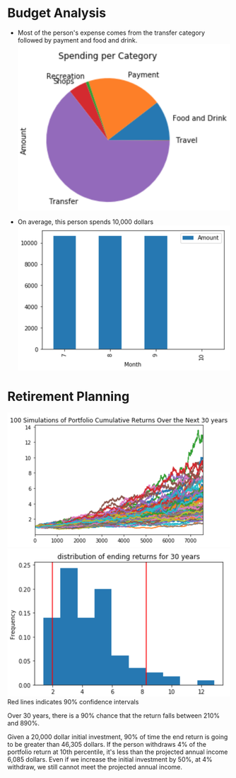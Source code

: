 # Budget Analysis
* Most of the person's expense comes from the transfer category followed by payment and food and drink.
![spending_category](spending_category.png)

* On average, this person spends 10,000 dollars
![monthly_spending](monthly_spending.png)

# Retirement Planning

![monte_carlo30](cumulative_return_30.png)
![ending_return30](ending_return_30.png)
Red lines indicates 90% confidence intervals

Over 30 years, there is a 90% chance that the return falls between 210% and 890%.

Given a 20,000 dollar initial investment, 90% of time the end return is going to be greater than 46,305 dollars. If the person withdraws 4% of the portfolio return at 10th percentile, it's less than the projected annual income 6,085 dollars. Even if we increase the initial investment by 50%, at 4% withdraw, we still cannot meet the projected annual income. 
